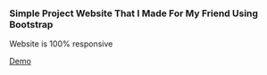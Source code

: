 ### Simple Project Website That I Made For My Friend Using Bootstrap

Website is 100% responsive

[Demo](https://sheshsingh042.github.io)
 
